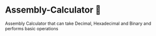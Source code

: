 # Assembly-Calculator 🧮
Assembly Calculator that can take Decimal, Hexadecimal and Binary and performs basic operations
